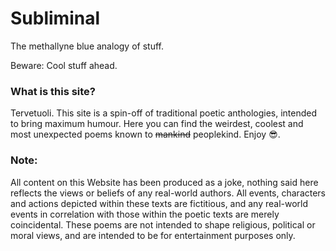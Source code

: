 # Subliminal
The methallyne blue analogy of stuff.

Beware: Cool stuff ahead.

### What is this site?
Tervetuoli. This site is a spin-off of traditional poetic anthologies, intended to bring maximum humour.
Here you can find the weirdest, coolest and most unexpected poems known to ~~mankind~~ peoplekind.
Enjoy 😎.


### Note:

All content on this Website has been produced as a joke, nothing said here reflects the views or beliefs of any real-world authors.
All events, characters and actions depicted within these texts are fictitious, and any real-world events in correlation with those within the poetic texts are merely coincidental.
These poems are not intended to shape religious, political or moral views, and are intended to be for entertainment purposes only. 